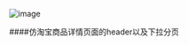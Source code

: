 ![image](https://github.com/tiger8888/TEST_Tao_Navigation/blob/master/TEST_Tao_Navigation_Demo.gif)

####仿淘宝商品详情页面的header以及下拉分页
